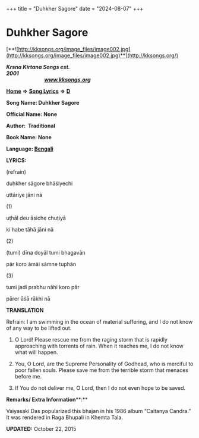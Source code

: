 +++
title = "Duhkher Sagore"
date = "2024-08-07"
+++

# Duhkher Sagore
[**![http://kksongs.org/image_files/image002.jpg](http://kksongs.org/image_files/image002.jpg)**](http://kksongs.org/)

**_Krsna Kirtana Songs est. 2001_**                                                                                                                                                 **_www.kksongs.org_**

[**Home**](http://kksongs.org/) **⇒** [**Song Lyrics**](http://kksongs.org/lyrics.html) **⇒** [**D**](http://kksongs.org/songs/song_d.html)

**Song Name: Duhkher Sagore**

**Official Name: None**

**Author:  Traditional**

**Book Name: None**

**Language: [Bengali](http://kksongs.org/language/list/bengali.html)**

**LYRICS:**

(refrain)

duḥkher sāgore bhāśiyechi

uttāriye jāni nā

(1)

uṭhāl deu āsiche chuṭiyā

ki habe tāhā jāni nā

(2)

(tumi) dīna doyāl tumi bhagavān

pār koro āmāi sāmne tuphān

(3)

tumi jadi prabhu nāhi koro pār

pārer āśā rākhi nā

**TRANSLATION**

Refrain: I am swimming in the ocean of material suffering, and I do not know of any way to be lifted out.

1) O Lord! Please rescue me from the raging storm that is rapidly approaching with torrents of rain. When it reaches me, I do not know what will happen.

2) You, O Lord, are the Supreme Personality of Godhead, who is merciful to poor fallen souls. Please save me from the terrible storm that menaces before me.

3) If You do not deliver me, O Lord, then I do not even hope to be saved.

**Remarks/ Extra Information****:**

Vaiyasaki Das popularized this bhajan in his 1986 album “Caitanya Candra.” It was rendered in Raga Bhupali in Khemta Tala.

**UPDATED:** October 22, 2015
